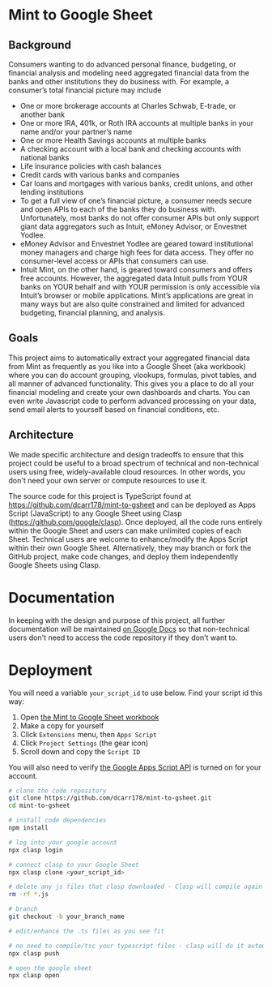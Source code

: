 # Mint to Google Sheet

## Background

Consumers wanting to do advanced personal finance, budgeting, or financial analysis and modeling need aggregated
financial data from the banks and other institutions they do business with. For example, a consumer’s total financial
picture may include

* One or more brokerage accounts at Charles Schwab, E-trade, or another bank
* One or more IRA, 401k, or Roth IRA accounts at multiple banks in your name and/or your partner’s name
* One or more Health Savings accounts at multiple banks
* A checking account with a local bank and checking accounts with national banks
* Life insurance policies with cash balances
* Credit cards with various banks and companies
* Car loans and mortgages with various banks, credit unions, and other lending institutions
* To get a full view of one’s financial picture, a consumer needs secure and open APIs to each of the banks they do
  business with. Unfortunately, most banks do not offer consumer APIs but only support giant data aggregators such as
  Intuit, eMoney Advisor, or Envestnet Yodlee.
* eMoney Advisor and Envestnet Yodlee are geared toward institutional money managers and charge high fees for data
  access. They offer no consumer-level access or APIs that consumers can use.
* Intuit Mint, on the other hand, is geared toward consumers and offers free accounts. However, the aggregated data
  Intuit pulls from YOUR banks on YOUR behalf and with YOUR permission is only accessible via Intuit’s browser or mobile
  applications. Mint’s applications are great in many ways but are also quite constrained and limited for advanced
  budgeting, financial planning, and analysis.

## Goals

This project aims to automatically extract your aggregated financial data from Mint as frequently as you like into a
Google Sheet (aka workbook) where you can do account grouping, vlookups, formulas, pivot tables, and all manner of
advanced functionality. This gives you a place to do all your financial modeling and create your own dashboards and
charts. You can even write Javascript code to perform advanced processing on your data, send email alerts to yourself
based on financial conditions, etc.

## Architecture

We made specific architecture and design tradeoffs to ensure that this project could be useful to a broad spectrum
of technical and non-technical users using free, widely-available cloud resources. In other words, you don't need
your own server or compute resources to use it.

The source code for this project is TypeScript found at https://github.com/dcarr178/mint-to-gsheet and can be
deployed as Apps Script (JavaScript) to any Google Sheet using Clasp (https://github.com/google/clasp). Once deployed,
all the code runs entirely within the Google Sheet and users can make unlimited copies of each Sheet. Technical users
are welcome to enhance/modify the Apps Script within their own Google Sheet. Alternatively, they may branch or fork the
GitHub project, make code changes, and deploy them independently Google Sheets using Clasp.

# Documentation

In keeping with the design and purpose of this project, all further documentation will be maintained 
[on Google Docs](https://docs.google.com/document/d/1HeN4Jo0_pgtT2HskRtB7eqV4RLec7R9Izxd-XjxdGO8/edit?usp=sharing)
so that non-technical users don't need to access the code repository if they don't want to.

# Deployment

You will need a variable `your_script_id` to use below. Find your script id this way:

1. Open
   [the Mint to Google Sheet workbook](https://docs.google.com/spreadsheets/d/1j6m9DPJfggGm9_QKYg6inT_xDkqyOwE8uP56hLfZpVQ/edit?usp=sharing)
2. Make a copy for yourself
3. Click `Extensions` menu, then `Apps Script`
4. Click `Project Settings` (the gear icon)
5. Scroll down and copy the `Script ID`

You will also need to verify [the Google Apps Script API](https://script.google.com/home/usersettings) is turned on for
your account.

```bash
# clone the code repository
git clone https://github.com/dcarr178/mint-to-gsheet.git
cd mint-to-gsheet

# install code dependencies
npm install

# log into your google account
npx clasp login

# connect clasp to your Google Sheet
npx clasp clone <your_script_id>

# delete any js files that clasp downloaded - Clasp will compile again on push
rm -rf *.js

# branch
git checkout -b your_branch_name

# edit/enhance the .ts files as you see fit 

# no need to compile/tsc your typescript files - clasp will do it automatically
npx clasp push

# open the google sheet
npx clasp open

```
